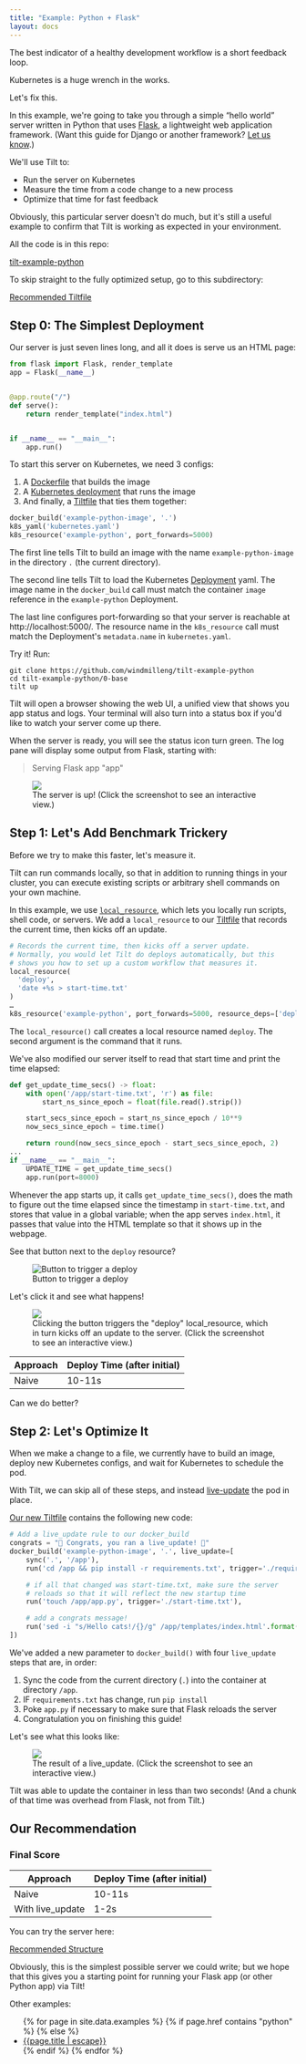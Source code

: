 ```yaml
---
title: "Example: Python + Flask"
layout: docs
---
```


The best indicator of a healthy development workflow is a short feedback loop.

Kubernetes is a huge wrench in the works.

Let's fix this.

In this example, we're going to take you through a simple “hello world” server written in Python that uses [Flask](https://palletsprojects.com/p/flask/), a lightweight web application framework.  (Want this guide for Django or another framework? [Let us know](https://tilt.dev/contact).)

We'll use Tilt to:

- Run the server on Kubernetes
- Measure the time from a code change to a new process
- Optimize that time for fast feedback

Obviously, this particular server doesn't do much, but it's still a useful example to confirm that Tilt is working
as expected in your environment.

All the code is in this repo:

[tilt-example-python](https://github.com/windmilleng/tilt-example-python)

To skip straight to the fully optimized setup, go to this subdirectory:

[Recommended Tiltfile](https://github.com/windmilleng/tilt-example-python/tree/master/2-live_update)

## Step 0: The Simplest Deployment

Our server is just seven lines long, and all it does is serve us an HTML page:

```python
from flask import Flask, render_template
app = Flask(__name__)


@app.route("/")
def serve():
    return render_template("index.html")


if __name__ == "__main__":
    app.run()
```

To start this server on Kubernetes, we need 3 configs:

1. A [Dockerfile](https://github.com/windmilleng/tilt-example-python/blob/master/0-base/Dockerfile) that builds the image
2. A [Kubernetes deployment](https://github.com/windmilleng/tilt-example-python/blob/master/0-base/kubernetes.yaml) that runs the image
3. And finally, a [Tiltfile](https://github.com/windmilleng/tilt-example-python/blob/master/0-base/Tiltfile) that ties them together:

```python
docker_build('example-python-image', '.')
k8s_yaml('kubernetes.yaml')
k8s_resource('example-python', port_forwards=5000)
```

The first line tells Tilt to build an image with the name `example-python-image`
in the directory `.` (the current directory).

The second line tells Tilt to load the Kubernetes
[Deployment](https://kubernetes.io/docs/concepts/workloads/controllers/deployment/#creating-a-deployment)
yaml. The image name in the `docker_build` call must match the container `image`
reference in the `example-python` Deployment.

The last line configures port-forwarding so that your server is
reachable at http://localhost:5000/. The resource name in the `k8s_resource` call
must match the Deployment's `metadata.name` in `kubernetes.yaml`.

Try it! Run:

```
git clone https://github.com/windmilleng/tilt-example-python
cd tilt-example-python/0-base
tilt up
```

Tilt will open a browser showing the web UI, a unified view that shows you app
status and logs. Your terminal will also turn into a status box if you'd like to
watch your server come up there.

When the server is ready, you will see the status icon turn green. The log pane will display some output from Flask, starting with:
> Serving Flask app "app"

<figure>
  <a class="is-image" title="The server is up!" href="https://cloud.tilt.dev/snapshot/AZSXjOYLDi6w9IoCnCI=">
    <img src="assets/docimg/example-python-1-serverup.png">
  </a>
  <figcaption>The server is up! (Click the screenshot to see an interactive view.)</figcaption>
</figure>

## Step 1: Let's Add Benchmark Trickery

Before we try to make this faster, let's measure it.

Tilt can run commands locally, so that in addition to running things in your cluster, you can execute existing scripts or arbitrary shell commands on your own machine.

In this example, we use [`local_resource`](local_resource.html), which lets you locally run scripts, shell code, or servers. We add a `local_resource` to our
[Tiltfile](https://github.com/windmilleng/tilt-example-python/blob/master/1-measured/Tiltfile)
that records the current time, then kicks off an update.

```python
# Records the current time, then kicks off a server update.
# Normally, you would let Tilt do deploys automatically, but this
# shows you how to set up a custom workflow that measures it.
local_resource(
  'deploy',
  'date +%s > start-time.txt'
)
…
k8s_resource('example-python', port_forwards=5000, resource_deps=['deploy'])
```

The `local_resource()` call creates a local resource named `deploy`. The second
argument is the command that it runs.

We've also modified our server itself to read that start time and print the time elapsed:
```python
def get_update_time_secs() -> float:
    with open('/app/start-time.txt', 'r') as file:
        start_ns_since_epoch = float(file.read().strip())

    start_secs_since_epoch = start_ns_since_epoch / 10**9
    now_secs_since_epoch = time.time()

    return round(now_secs_since_epoch - start_secs_since_epoch, 2)
...
if __name__ == "__main__":
    UPDATE_TIME = get_update_time_secs()
    app.run(port=8000)
```
Whenever the app starts up, it calls `get_update_time_secs()`, does the math to figure out the time elapsed since the timestamp in `start-time.txt`, and stores that value in a global variable; when the app serves `index.html`, it passes that value into the HTML template so that it shows up in the webpage.

See that button next to the `deploy` resource?
<figure>
  <img src="assets/docimg/example-python-2-deploy-button.png" title="Button to trigger a deploy">
  <figcaption>Button to trigger a deploy</figcaption>
</figure>

Let's click it and see what happens!

<figure>
  <a class="is-image" title="Result of clicking the button  on the “deploy” resource" href="https://cloud.tilt.dev/snapshot/AcyUjOYLaeKVxQ1XZjk=">
    <img src="assets/docimg/example-python-3-naive-deploy.png">
  </a>
  <figcaption>Clicking the button triggers the "deploy" local_resource, which in turn kicks off an update to the server. (Click the screenshot to see an interactive view.)</figcaption>
</figure>

| Approach | Deploy Time (after initial)
|---|---|
| Naive | 10-11s |

Can we do better?

## Step 2: Let's Optimize It

When we make a change to a file, we currently have to build an image, deploy new Kubernetes configs,
and wait for Kubernetes to schedule the pod.

With Tilt, we can skip all of these steps, and instead [live-update](https://docs.tilt.dev/live_update_tutorial.html) the pod in place.

[Our new Tiltfile](https://github.com/windmilleng/tilt-example-python/blob/master/2-recommended/Tiltfile) contains the following new code:

```python
# Add a live_update rule to our docker_build
congrats = "🎉 Congrats, you ran a live_update! 🎉"
docker_build('example-python-image', '.', live_update=[
    sync('.', '/app'),
    run('cd /app && pip install -r requirements.txt', trigger='./requirements.txt'),

    # if all that changed was start-time.txt, make sure the server
    # reloads so that it will reflect the new startup time
    run('touch /app/app.py', trigger='./start-time.txt'),

    # add a congrats message!
    run('sed -i "s/Hello cats!/{}/g" /app/templates/index.html'.format(congrats)),
])
```

We've added a new parameter to `docker_build()` with four `live_update` steps that are, in order:
1. Sync the code from the current directory (`.`) into the container at directory `/app`.
2. IF `requirements.txt` has change, run `pip install`
3. Poke `app.py` if necessary to make sure that Flask reloads the server
4. Congratulation you on finishing this guide!

Let's see what this looks like:

<figure>
  <a class="is-image" title="Tilt state after a live_update" href="https://cloud.tilt.dev/snapshot/AdSLjOYLYo5KREvMpd4=">
    <img src="assets/docimg/example-python-4-liveupdate.png">
  </a>
  <figcaption>The result of a live_update. (Click the screenshot to see an interactive view.)</figcaption>
</figure>

Tilt was able to update the container in less than two seconds! (And a chunk of that time was overhead from Flask, not from Tilt.)

## Our Recommendation

### Final Score

| Approach | Deploy Time (after initial)
|---|---|
| Naive | 10-11s |
| With live_update | 1-2s |

You can try the server here:

[Recommended Structure](https://github.com/windmilleng/tilt-example-python/blob/master/2-live_update)

Obviously, this is the simplest possible server we could write; but we hope that this gives you a starting point for running your Flask app (or other Python app) via Tilt!

Other examples:

<ul>
  {% for page in site.data.examples %}
     {% if page.href contains "python" %}
       <!-- skip -->
     {% else %}
        <li><a href="/{{page.href | escape}}">{{page.title | escape}}</a></li>
     {% endif %}
  {% endfor %}
</ul>
